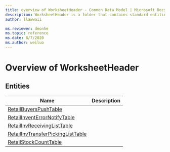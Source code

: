 ```yaml
---
title: overview of WorksheetHeader - Common Data Model | Microsoft Docs
description: WorksheetHeader is a folder that contains standard entities related to the Common Data Model.
author: llawwaii

ms.reviewer: deonhe
ms.topic: reference
ms.date: 8/7/2020
ms.author: weiluo
---
```


# Overview of WorksheetHeader


## Entities

|Name|Description|
|---|---|
|[RetailBuyersPushTable](RetailBuyersPushTable.md)||
|[RetailInventErrorNotifyTable](RetailInventErrorNotifyTable.md)||
|[RetailInvReceivingListTable](RetailInvReceivingListTable.md)||
|[RetailInvTransferPickingListTable](RetailInvTransferPickingListTable.md)||
|[RetailStockCountTable](RetailStockCountTable.md)||
